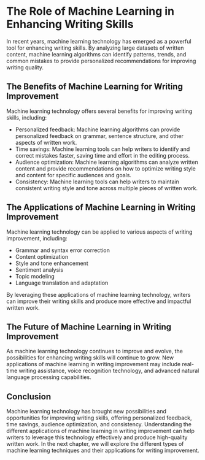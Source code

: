The Role of Machine Learning in Enhancing Writing Skills
=================================================================================

In recent years, machine learning technology has emerged as a powerful tool for enhancing writing skills. By analyzing large datasets of written content, machine learning algorithms can identify patterns, trends, and common mistakes to provide personalized recommendations for improving writing quality.

The Benefits of Machine Learning for Writing Improvement
--------------------------------------------------------

Machine learning technology offers several benefits for improving writing skills, including:

* Personalized feedback: Machine learning algorithms can provide personalized feedback on grammar, sentence structure, and other aspects of written work.
* Time savings: Machine learning tools can help writers to identify and correct mistakes faster, saving time and effort in the editing process.
* Audience optimization: Machine learning algorithms can analyze written content and provide recommendations on how to optimize writing style and content for specific audiences and goals.
* Consistency: Machine learning tools can help writers to maintain consistent writing style and tone across multiple pieces of written work.

The Applications of Machine Learning in Writing Improvement
-----------------------------------------------------------

Machine learning technology can be applied to various aspects of writing improvement, including:

* Grammar and syntax error correction
* Content optimization
* Style and tone enhancement
* Sentiment analysis
* Topic modeling
* Language translation and adaptation

By leveraging these applications of machine learning technology, writers can improve their writing skills and produce more effective and impactful written work.

The Future of Machine Learning in Writing Improvement
-----------------------------------------------------

As machine learning technology continues to improve and evolve, the possibilities for enhancing writing skills will continue to grow. New applications of machine learning in writing improvement may include real-time writing assistance, voice recognition technology, and advanced natural language processing capabilities.

Conclusion
----------

Machine learning technology has brought new possibilities and opportunities for improving writing skills, offering personalized feedback, time savings, audience optimization, and consistency. Understanding the different applications of machine learning in writing improvement can help writers to leverage this technology effectively and produce high-quality written work. In the next chapter, we will explore the different types of machine learning techniques and their applications for writing improvement.
